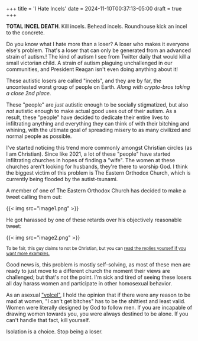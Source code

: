 +++
title = 'I Hate Incels'
date = 2024-11-10T00:37:13-05:00
draft = true
+++

**TOTAL INCEL DEATH**. Kill incels. Behead incels. Roundhouse kick an incel to the concrete.

Do you know what I hate more than a loser? A loser who makes it everyone else's problem. That's a loser that can only be generated from an advanced strain of autism.! The kind of autism I see from Twitter daily that would kill a small victorian child. A strain of autism plaguing unchallenged in our communities, and President Reagan isn't even doing anything about it!

These autistic losers are called "incels", and they are by far, the uncontested worst group of people on Earth. *Along with crypto-bros taking a close 2nd place.*

These "people" are *just* autistic enough to be socially stigmatized, but also *not* autistic enough to make actual good uses out of their autism. As a result, these "people" have decided to dedicate their entire lives to infiltrating anything and everything they can think of with their bitching and whining, with the ultimate goal of spreading misery to as many civilized and normal people as possible.

I've started noticing this trend more commonly amongst Christian circles (as I am Christian). Since like 2021, a lot of these "people" have started infiltrating churches in hopes of finding a "wife". The women at these churches aren't looking for husbands, they're there to worship God. I think the biggest victim of this problem is The Eastern Orthodox Church, which is currently being flooded by the autist-tsunami.

A member of one of The Eastern Orthodox Church has decided to make a tweet calling them out:

{{< img src="image1.png" >}}

He got harassed by one of these retards over his objectively reasonable tweet:

{{< img src="image2.png" >}}

<small>To be fair, this guy claims to not be Christian, but you can <a href="https://x.com/AudioScribeOW/status/1855022430026334378">read the replies yourself if you want more examples.</a></small>

Good news is, this problem is mostly self-solving, as most of these men are ready to just move to a different church the moment their views are challenged; but that's not the point. I'm sick and tired of seeing these losers all day harass women and participate in other homosexual behavior.

As an asexual ["volcel"](https://en.wiktionary.org/wiki/volcel), I hold the opinion that if there were any reason to be mad at women, "I can't get bitches" has to be the shittiest and least valid. Women were literally designed by God to follow men. If you are incapable of drawing women towards you, you were always destined to be alone. If you can't handle that fact, kill yourself.

Isolation is a choice. Stop being a loser.